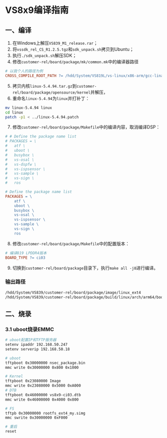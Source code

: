 # VS8x9编译指南

## 一、编译

1. 在Windows上解压`VS839_M1_release.rar`；
2. 将`vssdk_rel_CS_R1.2.5.tgz`和`sdk_unpack.sh`拷贝到Ubuntu；
3. 执行`./sdk_unpack.sh`解压SDK；
4. 修改`customer-rel/board/package/mk/common.mk`中的编译器路径

```makefile
# 以我个人的路径为例
CROSS_COMPILE_ROOT_PATH	?= /hdd/System/VS819L/vs-linux/x86-arm/gcc-linaro-7.5.0-aarch64-linux-gnu
```

5. 拷贝内核`linux-5.4.94.tar.gz`到`customer-rel/board/package/opensource/kernel`并解压，
6. 重命名`linux-5.4.94`为`linux`并打补丁：

```sh
mv linux-5.4.94 linux
cd linux
patch -p1 < ../linux-5.4.94.patch
```

7. 修改`customer-rel/board/package/Makefile`中的编译内容，取消编译DSP：

```makefile
# # Define the package name list
# PACKAGES = \
# 	atf \
# 	uboot \
# 	busybox \
# 	vs-osal \
# 	vs-dspfw \
# 	vs-ispsensor \
# 	vs-sample \
# 	vs-sign \
# 	ros

# Define the package name list
PACKAGES = \
	atf \
	uboot \
	busybox \
	vs-osal \
	vs-ispsensor \
	vs-sample \
	vs-sign \
	ros
```

8. 修改`customer-rel/board/package/Makefile`中的配置版本：

```makefile
# 编译819 LPDDR4版本
BOARD_TYPE ?= ci03
```

9. 切换到`customer-rel/board/package`目录下，执行`make all -j8`进行编译。


### 输出路径

```sh
/hdd/System/VS839/customer-rel/board/package/image/linux_ext4
/hdd/System/VS839/customer-rel/board/package/build/linux/arch/arm64/boot/dts/visinextek
```

## 二、烧录

### 3.1 uboot烧录EMMC

```sh
# uboot配置IP和TFTP服务器
setenv ipaddr 192.168.50.247
setenv serverip 192.168.50.18

# uboot
tftpboot 0x30000000 nsec_package.bin
mmc write 0x30000000 0x800 0x1000

# Kernel
tftpboot 0x23080000 Image
mmc write 0x23080000 0x5000 0xA000
# DTB
tftpboot 0x46000000 vs8x9-ci03.dtb
mmc write 0x46000000 0x4000 0x800

# FS
tftpb 0x30000000 rootfs_ext4_my.simg
mmc swrite 0x30000000 0xF000

# 重启
reset
```